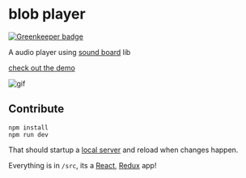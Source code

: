 # blob player

[![Greenkeeper badge](https://badges.greenkeeper.io/jcblw/blob-player.svg)](https://greenkeeper.io/)

A audio player using [sound board](https://github.com/jcblw/sound-board) lib 

[check out the demo](https://blob-player-auhhcnbdnk.now.sh/)

![gif](https://media.giphy.com/media/l3vRf6zpOU8xvU9by/giphy.gif)

## Contribute

```
npm install 
npm run dev
```

That should startup a [local server](http://localhost:8080/) and reload when changes happen.

Everything is in `/src`, its a [React](https://facebook.github.io/react/), [Redux](http://redux.js.org/) app! 

